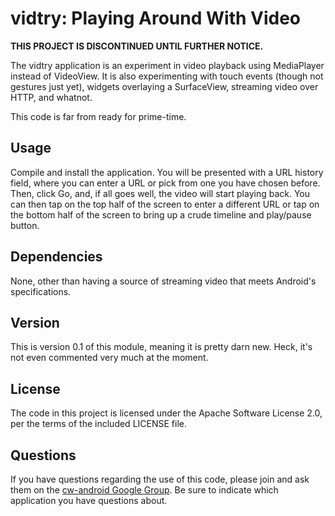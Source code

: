 vidtry: Playing Around With Video
=================================

**THIS PROJECT IS DISCONTINUED UNTIL FURTHER NOTICE.**

The vidtry application is an experiment in video playback
using MediaPlayer instead of VideoView. It is also
experimenting with touch events (though not gestures just
yet), widgets overlaying a SurfaceView, streaming video
over HTTP, and whatnot.

This code is far from ready for prime-time.

Usage
-----
Compile and install the application. You will be presented
with a URL history field, where you can enter a URL or pick
from one you have chosen before. Then, click Go, and, if all
goes well, the video will start playing back. You can then
tap on the top half of the screen to enter a different URL
or tap on the bottom half of the screen to bring up a crude
timeline and play/pause button.

Dependencies
------------
None, other than having a source of streaming video that meets
Android's specifications.

Version
-------
This is version 0.1 of this module, meaning it is pretty darn
new. Heck, it's not even commented very much at the moment.

License
-------
The code in this project is licensed under the Apache
Software License 2.0, per the terms of the included LICENSE
file.

Questions
---------
If you have questions regarding the use of this code, please
join and ask them on the [cw-android Google Group][gg]. Be sure to
indicate which application you have questions about.

[gg]: http://groups.google.com/group/cw-android
